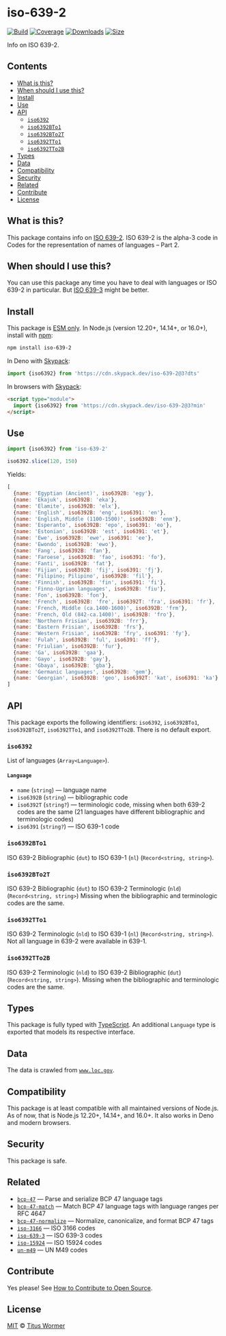 # iso-639-2

[![Build][build-badge]][build]
[![Coverage][coverage-badge]][coverage]
[![Downloads][downloads-badge]][downloads]
[![Size][size-badge]][size]

Info on ISO 639-2.

## Contents

*   [What is this?](#what-is-this)
*   [When should I use this?](#when-should-i-use-this)
*   [Install](#install)
*   [Use](#use)
*   [API](#api)
    *   [`iso6392`](#iso6392)
    *   [`iso6392BTo1`](#iso6392bto1)
    *   [`iso6392BTo2T`](#iso6392bto2t)
    *   [`iso6392TTo1`](#iso6392tto1)
    *   [`iso6392TTo2B`](#iso6392tto2b)
*   [Types](#types)
*   [Data](#data)
*   [Compatibility](#compatibility)
*   [Security](#security)
*   [Related](#related)
*   [Contribute](#contribute)
*   [License](#license)

## What is this?

This package contains info on [ISO 639-2][source].
ISO 639-2 is the alpha-3 code in Codes for the representation of names of
languages – Part 2.

## When should I use this?

You can use this package any time you have to deal with languages or ISO 639-2
in particular.
But [ISO 639-3][iso-639-3] might be better.

## Install

This package is [ESM only][esm].
In Node.js (version 12.20+, 14.14+, or 16.0+), install with [npm][]:

```sh
npm install iso-639-2
```

In Deno with [Skypack][]:

```js
import {iso6392} from 'https://cdn.skypack.dev/iso-639-2@3?dts'
```

In browsers with [Skypack][]:

```html
<script type="module">
  import {iso6392} from 'https://cdn.skypack.dev/iso-639-2@3?min'
</script>
```

## Use

```js
import {iso6392} from 'iso-639-2'

iso6392.slice(120, 150)
```

Yields:

```js
[
  {name: 'Egyptian (Ancient)', iso6392B: 'egy'},
  {name: 'Ekajuk', iso6392B: 'eka'},
  {name: 'Elamite', iso6392B: 'elx'},
  {name: 'English', iso6392B: 'eng', iso6391: 'en'},
  {name: 'English, Middle (1100-1500)', iso6392B: 'enm'},
  {name: 'Esperanto', iso6392B: 'epo', iso6391: 'eo'},
  {name: 'Estonian', iso6392B: 'est', iso6391: 'et'},
  {name: 'Ewe', iso6392B: 'ewe', iso6391: 'ee'},
  {name: 'Ewondo', iso6392B: 'ewo'},
  {name: 'Fang', iso6392B: 'fan'},
  {name: 'Faroese', iso6392B: 'fao', iso6391: 'fo'},
  {name: 'Fanti', iso6392B: 'fat'},
  {name: 'Fijian', iso6392B: 'fij', iso6391: 'fj'},
  {name: 'Filipino; Pilipino', iso6392B: 'fil'},
  {name: 'Finnish', iso6392B: 'fin', iso6391: 'fi'},
  {name: 'Finno-Ugrian languages', iso6392B: 'fiu'},
  {name: 'Fon', iso6392B: 'fon'},
  {name: 'French', iso6392B: 'fre', iso6392T: 'fra', iso6391: 'fr'},
  {name: 'French, Middle (ca.1400-1600)', iso6392B: 'frm'},
  {name: 'French, Old (842-ca.1400)', iso6392B: 'fro'},
  {name: 'Northern Frisian', iso6392B: 'frr'},
  {name: 'Eastern Frisian', iso6392B: 'frs'},
  {name: 'Western Frisian', iso6392B: 'fry', iso6391: 'fy'},
  {name: 'Fulah', iso6392B: 'ful', iso6391: 'ff'},
  {name: 'Friulian', iso6392B: 'fur'},
  {name: 'Ga', iso6392B: 'gaa'},
  {name: 'Gayo', iso6392B: 'gay'},
  {name: 'Gbaya', iso6392B: 'gba'},
  {name: 'Germanic languages', iso6392B: 'gem'},
  {name: 'Georgian', iso6392B: 'geo', iso6392T: 'kat', iso6391: 'ka'}
]
```

## API

This package exports the following identifiers: `iso6392`, `iso6392BTo1`,
`iso6392BTo2T`, `iso6392TTo1`, and `iso6392TTo2B`.
There is no default export.

### `iso6392`

List of languages (`Array<Language>`).

#### `Language`

*   `name` (`string`) — language name
*   `iso6392B` (`string`) — bibliographic code
*   `iso6392T` (`string?`) — terminologic code, missing when both 639-2 codes
    are the same (21 languages have different bibliographic and terminologic
    codes)
*   `iso6391` (`string?`) — ISO 639-1 code

### `iso6392BTo1`

ISO 639-2 Bibliographic (`dut`) to ISO 639-1 (`nl`) (`Record<string, string>`).

### `iso6392BTo2T`

ISO 639-2 Bibliographic (`dut`) to ISO 639-2 Terminologic (`nld`)
(`Record<string, string>`)
Missing when the bibliographic and terminologic codes are the same.

### `iso6392TTo1`

ISO 639-2 Terminologic (`nld`) to ISO 639-1 (`nl`) (`Record<string, string>`).
Not all language in 639-2 were available in 639-1.

### `iso6392TTo2B`

ISO 639-2 Terminologic (`nld`) to ISO 639-2 Bibliographic (`dut`)
(`Record<string, string>`).
Missing when the bibliographic and terminologic codes are the same.

## Types

This package is fully typed with [TypeScript][].
An additional `Language` type is exported that models its respective
interface.

## Data

The data is crawled from [`www.loc.gov`][source].

## Compatibility

This package is at least compatible with all maintained versions of Node.js.
As of now, that is Node.js 12.20+, 14.14+, and 16.0+.
It also works in Deno and modern browsers.

## Security

This package is safe.

## Related

*   [`bcp-47`](https://github.com/wooorm/bcp-47)
    — Parse and serialize BCP 47 language tags
*   [`bcp-47-match`](https://github.com/wooorm/bcp-47-match)
    — Match BCP 47 language tags with language ranges per RFC 4647
*   [`bcp-47-normalize`](https://github.com/wooorm/bcp-47-normalize)
    — Normalize, canonicalize, and format BCP 47 tags
*   [`iso-3166`](https://github.com/wooorm/iso-3166)
    — ISO 3166 codes
*   [`iso-639-3`](https://github.com/wooorm/iso-639-3)
    — ISO 639-3 codes
*   [`iso-15924`](https://github.com/wooorm/iso-15924)
    — ISO 15924 codes
*   [`un-m49`](https://github.com/wooorm/un-m49)
    — UN M49 codes

## Contribute

Yes please!
See [How to Contribute to Open Source][contribute].

## License

[MIT][license] © [Titus Wormer][author]

<!-- Definition -->

[build-badge]: https://github.com/wooorm/iso-639-2/workflows/main/badge.svg

[build]: https://github.com/wooorm/iso-639-2/actions

[coverage-badge]: https://img.shields.io/codecov/c/github/wooorm/iso-639-2.svg

[coverage]: https://codecov.io/github/wooorm/iso-639-2

[downloads-badge]: https://img.shields.io/npm/dm/iso-639-2.svg

[downloads]: https://www.npmjs.com/package/iso-639-2

[size-badge]: https://img.shields.io/bundlephobia/minzip/iso-639-2.svg

[size]: https://bundlephobia.com/result?p=iso-639-2

[npm]: https://docs.npmjs.com/cli/install

[skypack]: https://www.skypack.dev

[license]: license

[author]: https://wooorm.com

[esm]: https://gist.github.com/sindresorhus/a39789f98801d908bbc7ff3ecc99d99c

[typescript]: https://www.typescriptlang.org

[contribute]: https://opensource.guide/how-to-contribute/

[source]: https://www.loc.gov/standards/iso639-2/php/code_list.php

[iso-639-3]: https://github.com/wooorm/iso-639-3
